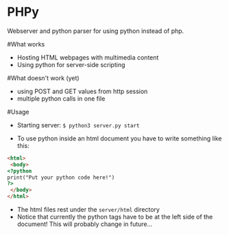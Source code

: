 # PHPy
Webserver and python parser for using python instead of php.


#What works
 - Hosting HTML webpages with multimedia content
 - Using python for server-side scripting
 
#What doesn't work (yet)
 - using POST and GET values from http session
 - multiple python calls in one file

#Usage
 - Starting server: `$ python3 server.py start`

 - To use python inside an html document you have to write something like this:

 ```html
 <html>
  <body>
 <?python
 print("Put your python code here!")
 ?>
  </body>
 </html>
 ```
 - The html files rest under the `server/html` directory
 - Notice that currently the python tags have to be at the left side of the document! This will probably change in future...
